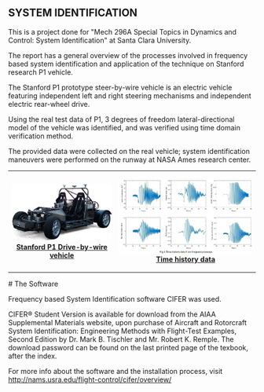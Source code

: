 ## SYSTEM IDENTIFICATION

This is a project done for "Mech 296A Special Topics in Dynamics and Control: System Identification" at Santa Clara University.

  The report has a general overview of the processes involved in frequency based system identification and application of the technique on Stanford research P1 vehicle.
  
  The Stanford P1 prototype steer-by-wire vehicle is an electric vehicle featuring independent left and right steering mechanisms and independent electric rear-wheel drive.

  Using the real test data of P1, 3 degrees of freedom lateral-directional model of the vehicle was identified, and was verified using time domain verification method.
  
  The provided data were collected on the real vehicle; system identification maneuvers were performed on the runway at NASA Ames research center.  
  
  <table align="center" border="0">
  <tr>
    <th>
      <p align="center">
           <a href="https://github.com/KarthickPN/System-Identification"><img src="./stanford_p1.jpg" alt="Overview" width="100%" height="100%"></a>
           <br><a href="https://github.com/KarthickPN/System-Identification" name="p1_code">Stanford P1 Drive-by-wire vehicle </a>
        </p>
    </th>
    <th>
      <p align="center">
           <a href="https://github.com/KarthickPN/System-Identification"><img src="./the_data.PNG" alt="Overview" width="100%" height="100%"></a>
           <br><a href="https://github.com/KarthickPN/System-Identification" name="p1_code">Time history data </a>
        </p>
    </th>
  </tr>
 </table>
  # The Software
  
   Frequency based System Identification software CIFER was used.
    
   CIFER® Student Version is available for download from the AIAA Supplemental Materials website, upon purchase of Aircraft and Rotorcraft System Identification: Engineering Methods with Flight-Test Examples, Second Edition by Dr. Mark B. Tischler and Mr. Robert K. Remple. The download password can be found on the last printed page of the texbook, after the index.
    
   For more info about the software and the installation process, visit http://nams.usra.edu/flight-control/cifer/overview/
